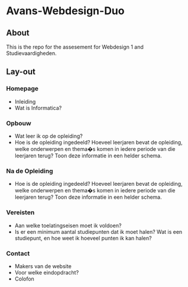 ﻿# Avans-Webdesign-Duo

## About
This is the repo for the assesement for Webdesign 1 and Studievaardigheden.

## Lay-out

### Homepage
 - Inleiding
 - Wat is Informatica?

### Opbouw
 - Wat leer ik op de opleiding?
 - Hoe is de opleiding ingedeeld? Hoeveel leerjaren bevat de opleiding, welke onderwerpen en thema�s komen in iedere periode van die leerjaren terug? Toon deze informatie in een helder schema.

### Na de Opleiding
 - Hoe is de opleiding ingedeeld? Hoeveel leerjaren bevat de opleiding, welke onderwerpen en thema�s komen in iedere periode van die leerjaren terug? Toon deze informatie in een helder schema.

### Vereisten
 - Aan welke toelatingseisen moet ik voldoen?
 - Is er een minimum aantal studiepunten dat ik moet halen? Wat is een studiepunt, en hoe weet ik hoeveel punten ik kan halen?

### Contact
 - Makers van de website
 - Voor welke eindopdracht?
 - Colofon

